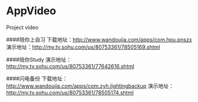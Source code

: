 # AppVideo
Project  video

####陪你上自习
下载地址：http://www.wandoujia.com/apps/com.hpu.pnszx
演示地址：http://my.tv.sohu.com/us/80753361/78505169.shtml

####陪你Study
演示地址：http://my.tv.sohu.com/us/80753361/77642616.shtml

####闪电备份
下载地址：http://www.wandoujia.com/apps/com.zyh.lightingbackup
演示地址：http://my.tv.sohu.com/us/80753361/78505174.shtml

